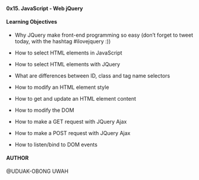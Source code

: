 #### 0x15. JavaScript - Web jQuery

#### Learning Objectives

* Why JQuery make front-end programming so easy (don’t forget to tweet today, with the hashtag #ilovejquery :))

* How to select HTML elements in JavaScript

* How to select HTML elements with JQuery

* What are differences between ID, class and tag name selectors

* How to modify an HTML element style

* How to get and update an HTML element content

* How to modify the DOM

* How to make a GET request with JQuery Ajax

* How to make a POST request with JQuery Ajax

* How to listen/bind to DOM events



#### AUTHOR

@UDUAK-OBONG UWAH
